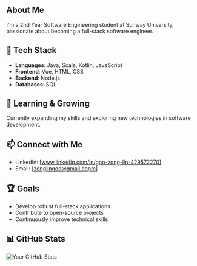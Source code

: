 ## About Me
I'm a 2nd Year Software Engineering student at Sunway University, passionate about becoming a full-stack software engineer.

## 🚀 Tech Stack
- **Languages**: Java, Scala, Kotlin, JavaScript
- **Frontend**: Vue, HTML, CSS
- **Backend**: Node.js
- **Databases**: SQL

## 🌱 Learning & Growing
Currently expanding my skills and exploring new technologies in software development.

## 📫 Connect with Me
- LinkedIn: [www.linkedin.com/in/goo-zong-lin-429572270]
- Email: [zonglingoo@gmail.copm]

## 🏆 Goals
- Develop robust full-stack applications
- Contribute to open-source projects
- Continuously improve technical skills

## 📊 GitHub Stats
![Your GitHub Stats](https://github-readme-stats.vercel.app/api?username=YOUR_GITHUB_USERNAME&show_icons=true)
